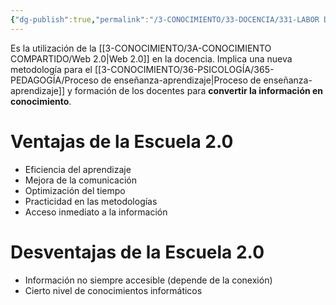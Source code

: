 ```yaml
---
{"dg-publish":true,"permalink":"/3-CONOCIMIENTO/33-DOCENCIA/331-LABOR DOCENTE/Educación 2.0/"}
---
```


Es la utilización de la [[3-CONOCIMIENTO/3A-CONOCIMIENTO COMPARTIDO/Web 2.0\|Web 2.0]] en la docencia. Implica una nueva metodología para el [[3-CONOCIMIENTO/36-PSICOLOGÍA/365-PEDAGOGÍA/Proceso de enseñanza-aprendizaje\|Proceso de enseñanza-aprendizaje]] y formación de los docentes para **convertir la información en conocimiento**.

# Ventajas de la Escuela 2.0
- Eficiencia del aprendizaje
- Mejora de la comunicación
- Optimización del tiempo
- Practicidad en las metodologías
- Acceso inmediato a la información

# Desventajas de la Escuela 2.0
- Información no siempre accesible (depende de la conexión)
- Cierto nivel de conocimientos informáticos